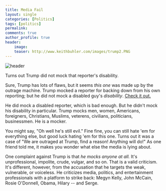 ```yaml
---
title: Media Fail
layout: single
categories: [Politics]
tags: [politics]
permalink: 
comments: true
author_profile: true
header:
    image: 
    teaser: http://www.keithbuhler.com/images/trump2.PNG
---
```


![header](http://www.keithbuhler.com/images/trump2.PNG)

Turns out Trump did not mock that reporter's disability. 

Sure, Trump has lots of flaws, but it seems *this one* was made up by the outrage machine. Trump mocked a reporter for backing down from his own reporting; but he did not mock a disabled guy's *disability*. [Check it out.](http://www.catholics4trump.com/the-true-story-donald-trump-did-not-mock-a-reporters-disability/) 

He did mock a disabled reporter, which is bad enough. But he didn't mock his disability in particular. Trump mocks men, women, Americans, foreigners, Christians, Muslims, veterens, civilians, politicians, businessmen. He is a mocker. 

You might say, "Oh well he's still evil." Fine fine, you can still hate 'em for everything else, but good luck hating 'em for this one. Turns out it was a case of "We are outraged at Trump, find a reason! Anything will do!" As one friend told me, it makes you wonder what else the media is lying about. 

One complaint against Trump is that *he mocks anyone at all.* It's unprofessional, impolite, crude, vulgar, and so on. That is a valid criticism. It's different, however, from the accusation that he targets the weak, vulnerable, or voiceless. He criticizes media, politics, and entertainment professionals with a platform to strike back: Megyn Kelly, John McCain, Rosie O'Donnell, Obama, Hilary -- and Serge. 

